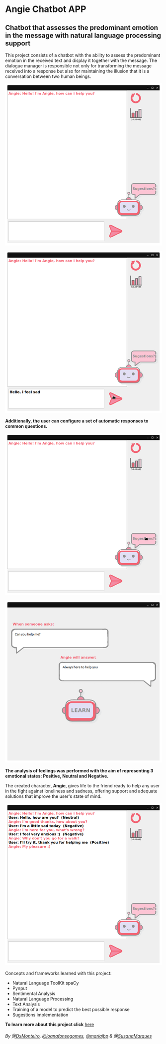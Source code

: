 # Angie Chatbot APP

## Chatbot that assesses the predominant emotion in the message with natural language processing support

This project consists of a chatbot with the ability to assess the predominant emotion in the received text and display it together with the message. The dialogue manager is responsible not only for transforming the message received into a response but also for maintaining the illusion that it is a conversation between two human beings. 

![final](https://github.com/SusanaMarques/Angie-Chatbot-APP/blob/main/images/initial.png)


![final](https://github.com/SusanaMarques/Angie-Chatbot-APP/blob/main/images/send.png)

**Additionally, the user can configure a set of automatic responses to common questions.**

![final](https://github.com/SusanaMarques/Angie-Chatbot-APP/blob/main/images/sugestions_click.png)

![final](https://github.com/SusanaMarques/Angie-Chatbot-APP/blob/main/images/sugestions.png)

**The analysis of feelings was performed with the aim of representing 3 emotional states: Positive, Neutral and Negative.**

The created character, **Angie**, gives life to the friend ready to help any user in the fight against loneliness and sadness, offering support and adequate solutions that improve the user's state of mind.

![final](https://github.com/SusanaMarques/Angie-Chatbot-APP/blob/main/images/final.png)

Concepts and frameworks learned with this project:

- Natural Language ToolKit spaCy
- Pynput
- Sentimental Analysis
- Natural Language Processing
- Text Analysis
- Training of a model to predict the best possible response 
- Sugestions implementation

**To learn more about this project click** [here](https://github.com/SusanaMarques/Angie-Chatbot-APP/blob/main/Angie_report.pdf)



###### By [@DxMonteiro](https://github.com/DxMonteiro), [@joanafonsogomes](https://github.com/joanafonsogomes), [@mariajbp](https://github.com/mariajbp) & [@SusanaMarques](https://github.com/SusanaMarques)
